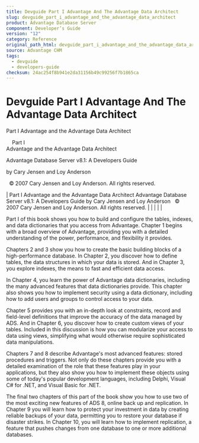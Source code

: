 ```yaml
---
title: Devguide Part I Advantage And The Advantage Data Architect
slug: devguide_part_i_advantage_and_the_advantage_data_architect
product: Advantage Database Server
component: Developer’s Guide
version: "12"
category: Reference
original_path_html: devguide_part_i_advantage_and_the_advantage_data_architect.htm
source: Advantage CHM
tags:
  - devguide
  - developers-guide
checksum: 24ac254f8b941e2da31156b49c99256f7b1865ca
---
```


# Devguide Part I Advantage And The Advantage Data Architect

Part I Advantage and the Advantage Data Architect

    Part I  
Advantage and the Advantage Data Architect

Advantage Database Server v8.1: A Developers Guide

by Cary Jensen and Loy Anderson

  © 2007 Cary Jensen and Loy Anderson. All rights reserved.

| Part I  Advantage and the Advantage Data Architect  Advantage Database Server v8.1: A Developers Guide  by Cary Jensen and Loy Anderson    © 2007 Cary Jensen and Loy Anderson. All rights reserved. |  |  |  |  |

Part I of this book shows you how to build and configure the tables, indexes, and data dictionaries that you access from Advantage. Chapter 1 begins with a broad overview of Advantage, providing you with a detailed understanding of the power, performance, and flexibility it provides.

Chapters 2 and 3 show you how to create the basic building blocks of a high-performance database. In Chapter 2, you discover how to define tables, the data structures in which your data is stored. And in Chapter 3, you explore indexes, the means to fast and efficient data access.

In Chapter 4, you learn the power of Advantage data dictionaries, including the many advanced features that data dictionaries provide. This chapter also shows you how to implement security using a data dictionary, including how to add users and groups to control access to your data.

Chapter 5 provides you with an in-depth look at constraints, record and field-level definitions that improve the accuracy of the data managed by ADS. And in Chapter 6, you discover how to create custom views of your tables. Included in this discussion is how you can modularize your access to data using views, simplifying what would otherwise require sophisticated data manipulations.

Chapters 7 and 8 describe Advantage's most advanced features: stored procedures and triggers. Not only do these chapters provide you with a detailed examination of the role that these features play in your applications, but they also show you how to implement these objects using some of today's popular development languages, including Delphi, Visual C# for .NET, and Visual Basic for .NET.

The final two chapters of this part of the book show you how to use two of the most exciting new features of ADS 8, online back up and replication. In Chapter 9 you will learn how to protect your investment in data by creating reliable backups of your data, permitting you to restore your database if disaster strikes. In Chapter 10, you will learn how to implement replication, a feature that pushes changes from one database to one or more additional databases.
